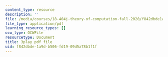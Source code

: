 ```yaml
---
content_type: resource
description: ''
file: /media/courses/18-404j-theory-of-computation-fall-2020/f842dbde1a9db506fd1909d5a78b1f1f_iZPzBHGDsWI.pdf
file_type: application/pdf
learning_resource_types: []
ocw_type: OCWFile
resourcetype: Document
title: 3play pdf file
uid: f842dbde-1a9d-b506-fd19-09d5a78b1f1f
---
```

